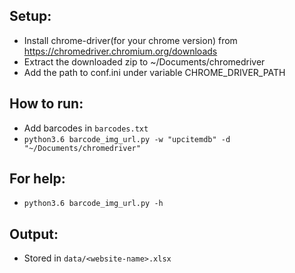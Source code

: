 ## Setup:

- Install chrome-driver(for your chrome version) from https://chromedriver.chromium.org/downloads
- Extract the downloaded zip to ~/Documents/chromedriver
- Add the path to conf.ini under variable CHROME_DRIVER_PATH

## How to run:

- Add barcodes in `barcodes.txt`
- `python3.6 barcode_img_url.py -w "upcitemdb" -d "~/Documents/chromedriver"`

## For help:

- `python3.6 barcode_img_url.py -h`

## Output:

- Stored in `data/<website-name>.xlsx`
